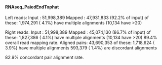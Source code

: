 #### RNAseq_PaiedEndTophat

Left reads:
          Input     :  51,998,389
           Mapped   :  47,931,833 (92.2% of input)
            of these:   1,974,291 ( 4.1%) have multiple alignments (10,134 have >20)

Right reads:
          Input     :  51,998,389
           Mapped   :  45,074,130 (86.7% of input)
            of these:   1,827,386 ( 4.1%) have multiple alignments (10,134 have >20)
89.4% overall read mapping rate.
Aligned pairs:  43,690,353
     of these:   1,718,624 ( 3.9%) have multiple alignments
                  593,379 ( 1.4%) are discordant alignments
                  
82.9% concordant pair alignment rate.

